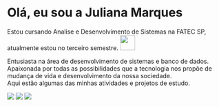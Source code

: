 <h1> Olá, eu sou a Juliana Marques  </h1>

<p> Estou cursando Analise e Desenvolvimento de Sistemas na FATEC SP, atualmente estou no terceiro semestre. <img src="https://media4.giphy.com/media/ixN1f5UlViepnCjHkn/giphy.gif?cid=ecf05e479b71cli5jthqegvmbwns8efpvlihts8hwc1krfhu&rid=giphy.gif&ct=s" width="35"> 
</p> 
<p> Entusiasta na área de desenvolvimento de sistemas e banco de dados. 
Apaixonada por todas as possibilidades que a tecnologia nos propõe de mudança de vida e desenvolvimento da nossa sociedade. <br> Aqui estão algumas das minhas atividades e projetos de estudo. </p> 
     
     
    
<a href = "mailto:julianamarquessampaio@gmail.com"><img src="https://img.shields.io/badge/-Gmail-%23333?style=for-the-badge&logo=gmail&logoColor=white" target="_blank"></a>
<a href="https://www.linkedin.com/in/juliana-marques-a77955183/" target="_blank"><img src="https://img.shields.io/badge/-LinkedIn-%230077B5?style=for-the-badge&logo=linkedin&logoColor=white" target="_blank"></a> 
<a href="https://instagram.com/twoliana" target="_blank"><img src="https://img.shields.io/badge/-Instagram-%23E4405F?style=for-the-badge&logo=instagram&logoColor=white" target="_blank"></a>
    
